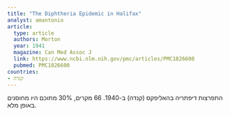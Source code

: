 ```yaml
---
title: "The Diphtheria Epidemic in Halifax"
analyst: amantonio
article:
  type: article
  authors: Morton
  year: 1941
  magazine: Can Med Assoc J
  link: https://www.ncbi.nlm.nih.gov/pmc/articles/PMC1826600
  pubmed: PMC1826600
countries:
- קנדה
---
```


התפרצות דיפתריה בהאליפקס (קנדה) ב-1940. 66 מקרים, 30% מתוכם היו מחוסנים באופן מלא.
